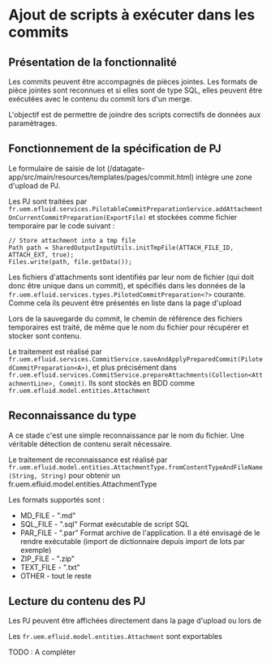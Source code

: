 # Ajout de scripts à exécuter dans les commits

## Présentation de la fonctionnalité

Les commits peuvent être accompagnés de pièces jointes. Les formats de pièce jointes sont reconnues et si elles sont de type SQL, elles peuvent être exécutées avec le contenu du commit lors d'un merge.

L'objectif est de permettre de joindre des scripts correctifs de données aux paramètrages.

## Fonctionnement de la spécification de PJ

Le formulaire de saisie de lot (/datagate-app/src/main/resources/templates/pages/commit.html) intègre une zone d'upload de PJ.

Les PJ sont traitées par ``fr.uem.efluid.services.PilotableCommitPreparationService.addAttachmentOnCurrentCommitPreparation(ExportFile)`` et stockées comme fichier temporaire par le code suivant :

	// Store attachment into a tmp file
	Path path = SharedOutputInputUtils.initTmpFile(ATTACH_FILE_ID, ATTACH_EXT, true);
	Files.write(path, file.getData());  
	
Les fichiers d'attachments sont identifiés par leur nom de fichier (qui doit donc être unique dans un commit), et spécifiés dans les données de la ``fr.uem.efluid.services.types.PilotedCommitPreparation<?>`` courante. Comme cela ils peuvent être présentés en liste dans la page d'upload

Lors de la sauvegarde du commit, le chemin de référence des fichiers temporaires est traité, de même que le nom du fichier pour récupérer et stocker sont contenu.

Le traitement est réalisé par ``fr.uem.efluid.services.CommitService.saveAndApplyPreparedCommit(PilotedCommitPreparation<A>)``, et plus précisément dans ``fr.uem.efluid.services.CommitService.prepareAttachments(Collection<AttachmentLine>, Commit)``. Ils sont stockés en BDD comme ``fr.uem.efluid.model.entities.Attachment``

## Reconnaissance du type

A ce stade c'est une simple reconnaissance par le nom du fichier. Une véritable détection de contenu serait nécessaire.

Le traitement de reconnaissance est réalisé par ``fr.uem.efluid.model.entities.AttachmentType.fromContentTypeAndFileName(String, String)`` pour obtenir un fr.uem.efluid.model.entities.AttachmentType

Les formats supportés sont :

* MD_FILE - ".md"
* SQL_FILE - ".sql" Format exécutable de script SQL
* PAR_FILE - ".par" Format archive de l'application. Il a été envisagé de le rendre exécutable (import de dictionnaire depuis import de lots par exemple)
* ZIP_FILE - ".zip" 
* TEXT_FILE - ".txt"
* OTHER - tout le reste

## Lecture du contenu des PJ

Les PJ peuvent être affichées directement dans la page d'upload ou lors de 

Les ``fr.uem.efluid.model.entities.Attachment`` sont exportables

TODO : A compléter